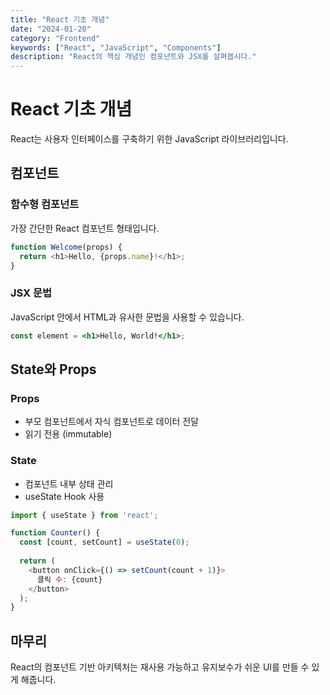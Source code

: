 ```yaml
---
title: "React 기초 개념"
date: "2024-01-20"
category: "Frontend"
keywords: ["React", "JavaScript", "Components"]
description: "React의 핵심 개념인 컴포넌트와 JSX를 살펴봅시다."
---
```


# React 기초 개념

React는 사용자 인터페이스를 구축하기 위한 JavaScript 라이브러리입니다.

## 컴포넌트

### 함수형 컴포넌트
가장 간단한 React 컴포넌트 형태입니다.

```javascript
function Welcome(props) {
  return <h1>Hello, {props.name}!</h1>;
}
```

### JSX 문법
JavaScript 안에서 HTML과 유사한 문법을 사용할 수 있습니다.

```jsx
const element = <h1>Hello, World!</h1>;
```

## State와 Props

### Props
- 부모 컴포넌트에서 자식 컴포넌트로 데이터 전달
- 읽기 전용 (immutable)

### State
- 컴포넌트 내부 상태 관리
- useState Hook 사용

```javascript
import { useState } from 'react';

function Counter() {
  const [count, setCount] = useState(0);
  
  return (
    <button onClick={() => setCount(count + 1)}>
      클릭 수: {count}
    </button>
  );
}
```

## 마무리

React의 컴포넌트 기반 아키텍처는 재사용 가능하고 유지보수가 쉬운 UI를 만들 수 있게 해줍니다.
